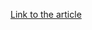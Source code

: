 [Link to the article](https://www.nist.gov/blogs/cybersecurity-insights/nist-unveils-newly-named-human-centered-cybersecurity-program)
